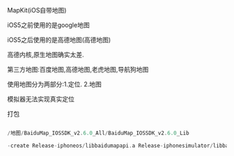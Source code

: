 MapKit(iOS自带地图)

iOS5之前使用的是google地图

iOS5之后使用的是高德地图(高德地图)

高德内核,原生地图确实太差.

第三方地图:百度地图,高德地图,老虎地图,导航狗地图

使用地图分为两部分:1.定位. 2.地图


 模拟器无法实现真实定位
 
 

打包

~~~objectivec

/地图/BaiduMap_IOSSDK_v2.6.0_All/BaiduMap_IOSSDK_v2.6.0_Lib

-create Release-iphoneos/libbaidumapapi.a Release-iphonesimulator/libbaidumapapi.a  -output libbaidumapapi.a
~~~
